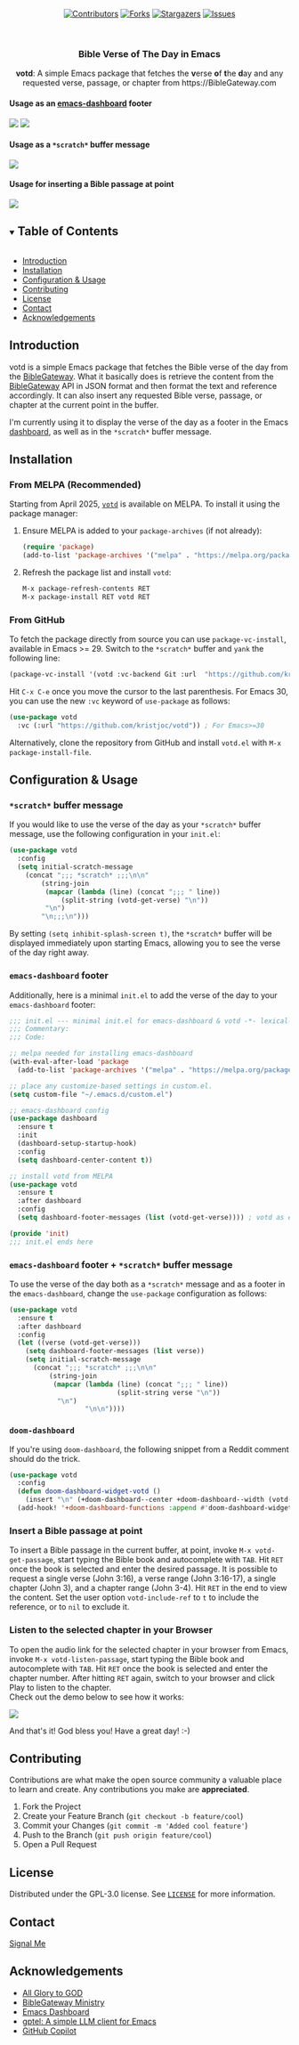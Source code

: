 <!-- PROJECT SHIELDS -->

<div align="center">
  
[![Contributors][contributors-shield]][contributors-url]
[![Forks][forks-shield]][forks-url]
[![Stargazers][stars-shield]][stars-url]
[![Issues][issues-shield]][issues-url]
  
</div>

<!-- PROJECT LOGO -->
<br />
<p align="center">
  <h3 align="center">Bible Verse of The Day in Emacs</h3>

  <p align="center">
    <b>votd</b>: A simple Emacs package that fetches the <b>v</b>erse
    <b>o</b>f <b>t</b>he <b>d</b>ay and any requested verse, passage,
    or chapter from https://BibleGateway.com
    <br />
  </p>
</p>

#### Usage as an [emacs-dashboard](https://github.com/emacs-dashboard/emacs-dashboard) footer

<img src="https://github.com/kristjoc/votd/blob/main/screenshots/dashboard-dark.png?raw=true">

<img src="https://github.com/kristjoc/votd/blob/main/screenshots/dashboard-light.png?raw=true">

#### Usage as a `*scratch*` buffer message

<img src="https://github.com/kristjoc/votd/blob/main/screenshots/scratch-dark.png?raw=true">

#### Usage for inserting a Bible passage at point

<img src="https://github.com/kristjoc/votd/blob/main/screenshots/votd-get-passage.gif?raw=true">

<!-- TABLE OF CONTENTS -->
<details open="open">
  <summary><h2 style="display: inline-block">Table of Contents</h2></summary>
  <ul>
  <li><a href="#introduction">Introduction</a></li>
  <li><a href="#installation">Installation</a></li>
  <li><a href="#configuration--usage">Configuration & Usage</a></li>
  <li><a href="#contributing">Contributing</a></li>
  <li><a href="#license">License</a></li>
  <li><a href="#contact">Contact</a></li>
  <!---<li><a href="#support">Support</a></li>-->
  <li><a href="#acknowledgements">Acknowledgements</a></li>
  </ul>
</details>


<!-- INTRODUCTION -->
## Introduction

votd is a simple Emacs package that fetches the Bible verse of the day
from the [BibleGateway](https://www.biblegateway.com/). What it
basically does is retrieve the content from the
[BibleGateway](https://www.biblegateway.com/votd/get/?format=json&version=KJV)
API in JSON format and then format the text and reference accordingly.
It can also insert any requested Bible verse, passage, or chapter at the
current point in the buffer.  

I'm currently using it to display the verse of the day as a footer in
the Emacs [dashboard](https://github.com/emacs-dashboard/emacs-dashboard), as
well as in the `*scratch*` buffer message.

<!-- INSTALLATION -->
## Installation

### From MELPA (Recommended)

Starting from April 2025, [`votd`](https://melpa.org/#/votd) is available on MELPA. To install it using the package manager:

1. Ensure MELPA is added to your `package-archives` (if not already):
   ```commonlisp
   (require 'package)
   (add-to-list 'package-archives '("melpa" . "https://melpa.org/packages/") t)
   ```

2. Refresh the package list and install `votd`:
   ```commonlisp
   M-x package-refresh-contents RET
   M-x package-install RET votd RET
   ```

### From GitHub

To fetch the package directly from source you can use
`package-vc-install`, available in Emacs >= 29. Switch to the
`*scratch*` buffer and `yank` the following line:

``` commonlisp
(package-vc-install '(votd :vc-backend Git :url  "https://github.com/kristjoc/votd"))
```

Hit `C-x C-e` once you move the cursor to the last parenthesis. For Emacs 30, you can use the
new `:vc` keyword of `use-package` as follows:

``` commonlisp
(use-package votd
  :vc (:url "https://github.com/kristjoc/votd")) ; For Emacs>=30
```

Alternatively, clone the repository from GitHub and install `votd.el` with `M-x package-install-file`.


<!-- CONFIGURATION -->
## Configuration & Usage

### `*scratch*` buffer message

If you would like to use the verse of the day as your `*scratch*`
buffer message, use the following configuration in your `init.el`:

``` commonlisp
(use-package votd
  :config
  (setq initial-scratch-message
	(concat ";;; *scratch* ;;;\n\n"
		(string-join
		 (mapcar (lambda (line) (concat ";;; " line))
			 (split-string (votd-get-verse) "\n"))
		 "\n")
		"\n;;;\n")))
```
By setting `(setq inhibit-splash-screen t)`, the `*scratch*` buffer will be displayed immediately upon starting Emacs, allowing you to see the verse of the day right away.

### `emacs-dashboard` footer

Additionally, here is a minimal `init.el` to add the verse of the day to your `emacs-dashboard` footer:

``` commonlisp
;;; init.el --- minimal init.el for emacs-dashboard & votd -*- lexical-binding: t -*-
;;; Commentary:
;;; Code:

;; melpa needed for installing emacs-dashboard
(with-eval-after-load 'package
  (add-to-list 'package-archives '("melpa" . "https://melpa.org/packages/") t))

;; place any customize-based settings in custom.el.
(setq custom-file "~/.emacs.d/custom.el")

;; emacs-dashboard config
(use-package dashboard
  :ensure t
  :init
  (dashboard-setup-startup-hook)
  :config 
  (setq dashboard-center-content t))

;; install votd from MELPA
(use-package votd
  :ensure t
  :after dashboard
  :config
  (setq dashboard-footer-messages (list (votd-get-verse)))) ; votd as emacs-dashboard footer

(provide 'init)
;;; init.el ends here
```

### `emacs-dashboard` footer + `*scratch*` buffer message

To use the verse of the day both as a `*scratch*` message and as a footer in the `emacs-dashboard`, change the `use-package` configuration as follows:

``` commonlisp
(use-package votd
  :ensure t
  :after dashboard
  :config
  (let ((verse (votd-get-verse)))
    (setq dashboard-footer-messages (list verse))
    (setq initial-scratch-message
	  (concat ";;; *scratch* ;;;\n\n"
		  (string-join
		   (mapcar (lambda (line) (concat ";;; " line))
                           (split-string verse "\n"))
		    "\n")
                   "\n\n"))))
```

### `doom-dashboard`

If you're using `doom-dashboard`, the following snippet from a Reddit comment should do the trick.

``` commonlisp
(use-package votd
  :config
  (defun doom-dashboard-widget-votd ()
    (insert "\n" (+doom-dashboard--center +doom-dashboard--width (votd-get-verse))))
  (add-hook! '+doom-dashboard-functions :append #'doom-dashboard-widget-votd))
```

### Insert a Bible passage at point

To insert a Bible passage in the current buffer, at point, invoke `M-x
votd-get-passage`, start typing the Bible book and autocomplete with
`TAB`. Hit `RET` once the book is selected and enter the desired passage. It
is possible to request a single verse (John 3:16), a verse range (John
3:16-17), a single chapter (John 3), and a chapter range (John 3-4).
Hit `RET` in the end to view the content. Set the user option
`votd-include-ref` to `t` to include the reference, or to `nil` to
exclude it.


### Listen to the selected chapter in your Browser

To open the audio link for the selected chapter in your browser from Emacs,
invoke `M-x votd-listen-passage`, start typing the Bible book and autocomplete with
`TAB`. Hit `RET` once the book is selected and enter the chapter number.
After hitting `RET` again, switch to your browser and click Play to listen to the chapter.  
Check out the demo below to see how it works:

<img src="https://github.com/kristjoc/votd/blob/main/screenshots/votd-listen-passage.gif?raw=true">

And that's it! God bless you! Have a great day! :-)


<!-- CONTRIBUTING -->
## Contributing

Contributions are what make the open source community a valuable place
to learn and create. Any contributions you make are **appreciated**.

1. Fork the Project
2. Create your Feature Branch (`git checkout -b feature/cool`)
3. Commit your Changes (`git commit -m 'Added cool feature'`)
4. Push to the Branch (`git push origin feature/cool`)
5. Open a Pull Request


<!-- LICENSE -->
## License

Distributed under the GPL-3.0 license. See
[`LICENSE`](https://github.com/kristjoc/votd/blob/main/LICENSE) for more information.


<!-- CONTACT -->
## Contact

[Signal Me](https://signal.me/#eu/7axcnRBeqe3T1fJ3aDXFqFUOU68-DiBzkLbU3U5kogZ1UR7N5YlH665PzEOJSxdD)


<!-- SUPPORT -->
<!--
## Support

[![ko-fi](https://ko-fi.com/img/githubbutton_sm.svg)](https://ko-fi.com/L3L41DYXR5)
-->

<!-- ACKNOWLEDGEMENTS -->
## Acknowledgements

* [All Glory to GOD](https://www.biblegateway.com/passage/?search=John%203%3A16&version=KJV)
* [BibleGateway Ministry](https://www.biblegateway.com/)
* [Emacs Dashboard](https://github.com/emacs-dashboard/emacs-dashboard)
* [gptel: A simple LLM client for Emacs](https://github.com/karthink/gptel)
* [GitHub Copilot](https://github.com/copilot)


<!-- MARKDOWN LINKS & IMAGES -->
<!-- https://www.markdownguide.org/basic-syntax/#reference-style-links -->
[contributors-shield]: https://img.shields.io/github/contributors/kristjoc/votd.svg?style=for-the-badge
[contributors-url]: https://github.com/kristoc/votd/graphs/contributors
[forks-shield]: https://img.shields.io/github/forks/kristjoc/votd.svg?style=for-the-badge
[forks-url]: https://github.com/kristjoc/votd/network/members
[stars-shield]: https://img.shields.io/github/stars/kristjoc/votd.svg?style=for-the-badge
[stars-url]: https://github.com/kristjoc/votd/stargazers
[issues-shield]: https://img.shields.io/github/issues/kristjoc/votd.svg?style=for-the-badge
[issues-url]: https://github.com/kristjoc/votd/issues
